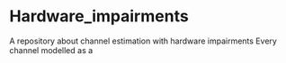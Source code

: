 # Hardware_impairments
A repository about channel estimation with hardware impairments
Every channel modelled as a 
